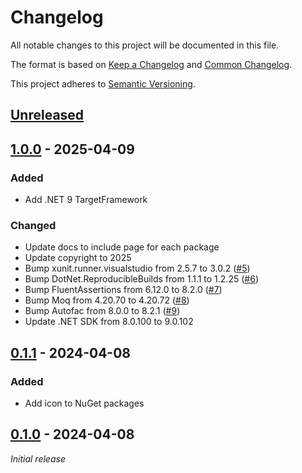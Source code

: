 # Changelog

All notable changes to this project will be documented in this file.

The format is based on [Keep a Changelog](https://keepachangelog.com/en/1.0.0/) and [Common Changelog](
https://common-changelog.org/).

This project adheres to [Semantic Versioning](https://semver.org/spec/v2.0.0.html).

## [Unreleased]

## [1.0.0] - 2025-04-09

### Added

- Add .NET 9 TargetFramework

### Changed

- Update docs to include page for each package
- Update copyright to 2025
- Bump xunit.runner.visualstudio from 2.5.7 to 3.0.2 ([#5](https://github.com/xtracked/staples-dotnet/pull/5))
- Bump DotNet.ReproducibleBuilds from 1.1.1 to 1.2.25 ([#6](https://github.com/xtracked/staples-dotnet/pull/6))
- Bump FluentAssertions from 6.12.0 to 8.2.0 ([#7](https://github.com/xtracked/staples-dotnet/pull/7))
- Bump Moq from 4.20.70 to 4.20.72 ([#8](https://github.com/xtracked/staples-dotnet/pull/8))
- Bump Autofac from 8.0.0 to 8.2.1 ([#9](https://github.com/xtracked/staples-dotnet/pull/9))
- Update .NET SDK from 8.0.100 to 9.0.102

## [0.1.1] - 2024-04-08

### Added

- Add icon to NuGet packages

## [0.1.0] - 2024-04-08

*Initial release*

[unreleased]: https://github.com/xtracked/staples-dotnet/compare/1.0.0...HEAD
[1.0.0]: https://github.com/xtracked/staples-dotnet/compare/0.1.1...1.0.0
[0.1.1]: https://github.com/xtracked/staples-dotnet/compare/0.1.0...0.1.1
[0.1.0]: https://github.com/xtracked/staples-dotnet/releases/tag/0.1.0